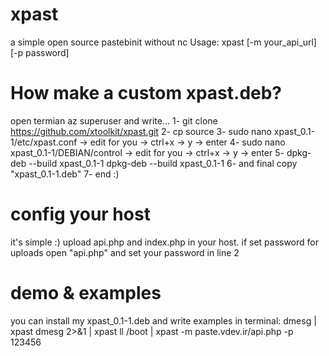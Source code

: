 # xpast
a simple open source pastebinit without nc
Usage: xpast [-m your_api_url] [-p password]

# How make a custom xpast.deb?
open termian az superuser and write...
1- git clone https://github.com/xtoolkit/xpast.git
2- cp source
3- sudo nano xpast_0.1-1/etc/xpast.conf -> edit for you -> ctrl+x -> y -> enter
4- sudo nano xpast_0.1-1/DEBIAN/control -> edit for you -> ctrl+x -> y -> enter
5- dpkg-deb --build xpast_0.1-1 dpkg-deb --build xpast_0.1-1
6- and final copy "xpast_0.1-1.deb"
7- end :)

# config your host
it's simple :)
upload api.php and index.php in your host.
if set password for uploads open "api.php" and set your password in line 2

# demo & examples
you can install my xpast_0.1-1.deb and write examples in terminal:
dmesg | xpast
dmesg 2>&1 | xpast
ll /boot | xpast -m paste.vdev.ir/api.php -p 123456
